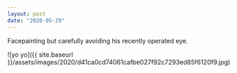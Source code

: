 ```yaml
---
layout: post
date: "2020-05-29"
---
```


Facepainting but carefully avoiding his recently operated eye.

![yo yo]({{ site.baseurl }}/assets/images/2020/d41ca0cd74061cafbe027f92c7293ed85f6120f9.jpg)
